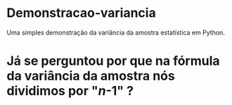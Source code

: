 # Demonstracao-variancia
Uma simples demonstração da variância da amostra estatística em Python.

# Já se perguntou por que na fórmula da variância da amostra nós dividimos por "_n_-1" ?
